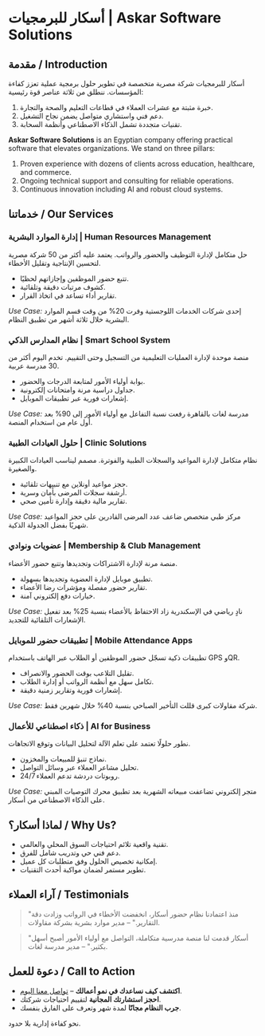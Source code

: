 # أسكار للبرمجيات | Askar Software Solutions

## مقدمة / Introduction

أسكار للبرمجيات شركة مصرية متخصصة في تطوير حلول برمجية عملية تعزز كفاءة المؤسسات. ننطلق من ثلاثة عناصر قوة رئيسية:

1. خبرة مثبتة مع عشرات العملاء في قطاعات التعليم والصحة والتجارة.
2. دعم فني واستشاري متواصل يضمن نجاح التشغيل.
3. تقنيات متجددة تشمل الذكاء الاصطناعي وأنظمة السحابة.

**Askar Software Solutions** is an Egyptian company offering practical software that elevates organizations. We stand on three pillars:

1. Proven experience with dozens of clients across education, healthcare, and commerce.
2. Ongoing technical support and consulting for reliable operations.
3. Continuous innovation including AI and robust cloud systems.

## خدماتنا / Our Services

### إدارة الموارد البشرية | Human Resources Management

حل متكامل لإدارة التوظيف والحضور والرواتب. يعتمد عليه أكثر من 50 شركة مصرية لتحسين الإنتاجية وتقليل الأخطاء.

- تتبع حضور الموظفين وإجازاتهم لحظيًا.
- كشوف مرتبات دقيقة وتلقائية.
- تقارير أداء تساعد في اتخاذ القرار.

*Use Case:* إحدى شركات الخدمات اللوجستية وفرت 20% من وقت قسم الموارد البشرية خلال ثلاثة أشهر من تطبيق النظام.

### نظام المدارس الذكي | Smart School System

منصة موحدة لإدارة العمليات التعليمية من التسجيل وحتى التقييم. تخدم اليوم أكثر من 30 مدرسة عربية.

- بوابة أولياء الأمور لمتابعة الدرجات والحضور.
- جداول دراسية مرنة وامتحانات إلكترونية.
- إشعارات فورية عبر تطبيقات الموبايل.

*Use Case:* مدرسة لغات بالقاهرة رفعت نسبة التفاعل مع أولياء الأمور إلى 90% بعد أول عام من استخدام المنصة.

### حلول العيادات الطبية | Clinic Solutions

نظام متكامل لإدارة المواعيد والسجلات الطبية والفوترة. مصمم ليناسب العيادات الكبيرة والصغيرة.

- حجز مواعيد أونلاين مع تنبيهات تلقائية.
- أرشفة سجلات المرضى بأمان وسرية.
- تقارير مالية دقيقة وإدارة تأمين صحي.

*Use Case:* مركز طبي متخصص ضاعف عدد المرضى القادرين على حجز المواعيد شهريًا بفضل الجدولة الذكية.

### عضويات ونوادي | Membership & Club Management

منصة مرنة لإدارة الاشتراكات وتجديدها وتتبع حضور الأعضاء.

- تطبيق موبايل لإدارة العضوية وتجديدها بسهولة.
- تقارير حضور مفصلة ومؤشرات رضا الأعضاء.
- خيارات دفع إلكتروني آمنة.

*Use Case:* نادٍ رياضي في الإسكندرية زاد الاحتفاظ بالأعضاء بنسبة 25% بعد تفعيل الإشعارات التلقائية للتجديد.

### تطبيقات حضور للموبايل | Mobile Attendance Apps

تطبيقات ذكية تسجّل حضور الموظفين أو الطلاب عبر الهاتف باستخدام GPS وQR.

- تقليل التلاعب بوقت الحضور والانصراف.
- تكامل سهل مع أنظمة الرواتب أو إدارة الطلاب.
- إشعارات فورية وتقارير زمنية دقيقة.

*Use Case:* شركة مقاولات كبرى قللت التأخير الصباحي بنسبة 40% خلال شهرين فقط.

### ذكاء اصطناعي للأعمال | AI for Business

نطور حلولًا تعتمد على تعلم الآلة لتحليل البيانات وتوقع الاتجاهات.

- نماذج تنبؤ للمبيعات والمخزون.
- تحليل مشاعر العملاء عبر وسائل التواصل.
- روبوتات دردشة تدعم العملاء 24/7.

*Use Case:* متجر إلكتروني تضاعفت مبيعاته الشهرية بعد تطبيق محرك التوصيات المبني على الذكاء الاصطناعي من أسكار.

## لماذا أسكار؟ / Why Us?

- تقنية واقعية تلائم احتياجات السوق المحلي والعالمي.
- دعم فني حي وتدريب شامل للفرق.
- إمكانية تخصيص الحلول وفق متطلبات كل عميل.
- تطوير مستمر لضمان مواكبة أحدث التقنيات.

## آراء العملاء / Testimonials

> "منذ اعتمادنا نظام حضور أسكار، انخفضت الأخطاء في الرواتب وزادت دقة التقارير." – مدير موارد بشرية بشركة مقاولات.

> "أسكار قدمت لنا منصة مدرسية متكاملة، التواصل مع أولياء الأمور أصبح أسهل بكثير." – مدير مدرسة لغات.

## دعوة للعمل / Call to Action

- **اكتشف كيف نساعدك في نمو أعمالك** – [تواصل معنا اليوم](mailto:info@askar.com).
- **احجز استشارتك المجانية** لتقييم احتياجات شركتك.
- **جرب النظام مجانًا** لمدة شهر وتعرف على الفارق بنفسك.

نحو كفاءة إدارية بلا حدود.

